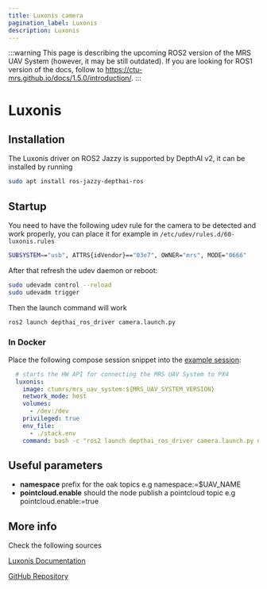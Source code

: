 ```yaml
---
title: Luxonis camera
pagination_label: Luxonis
description: Luxonis
---
```


:::warning
This page is describing the upcoming ROS2 version of the MRS UAV System (however, it may be still outdated). If you are looking for ROS1 version of the docs, follow to https://ctu-mrs.github.io/docs/1.5.0/introduction/.
:::

# Luxonis

## Installation

The Luxonis driver on ROS2 Jazzy is supported by DepthAI v2, it can be installed by running
```bash
sudo apt install ros-jazzy-depthai-ros
```

## Startup

You need to have the following udev rule for the camera to be detected and work properly, you can place it for example in `/etc/udev/rules.d/60-luxonis.rules`

```bash
SUBSYSTEM=="usb", ATTRS{idVendor}=="03e7", OWNER="mrs", MODE="0666"
```

After that refresh the udev daemon or reboot:

```bash
sudo udevadm control --reload
sudo udevadm trigger
```

Then the launch command will work

```bash
ros2 launch depthai_ros_driver camera.launch.py
```

### In Docker

Place the following compose session snippet into the [example session](../70-deployment/10-docker/index.md):

```yaml
  # starts the HW API for connecting the MRS UAV System to PX4
  luxonis:
    image: ctumrs/mrs_uav_system:${MRS_UAV_SYSTEM_VERSION}
    network_mode: host
    volumes:
      - /dev:/dev
    privileged: true
    env_file:
      - ./stack.env
    command: bash -c "ros2 launch depthai_ros_driver camera.launch.py namespace:=$UAV_NAME pointcloud.enable:=true"
```

## Useful parameters

- **namespace** prefix for the oak topics e.g namespace:=$UAV_NAME
- **pointcloud.enable** should the node publish a pointcloud topic e.g pointcloud.enable:=true

## More info

Check the following sources

[Luxonis Documentation](https://docs.luxonis.com/software/ros/depthai-ros/driver/)

[GitHub Repository](https://github.com/luxonis/depthai-ros/tree/jazzy)
